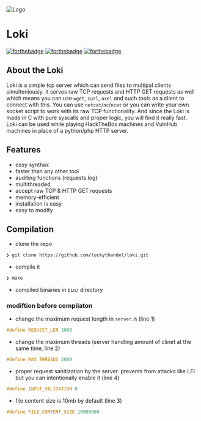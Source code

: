 ![Logo](https://github.com/luckythandel/loki/blob/main/assets/cover/loki.png)
# Loki
[![forthebadge](https://forthebadge.com/images/badges/open-source.svg)](https://forthebadge.com)
[![forthebadge](https://forthebadge.com/images/badges/made-with-c.svg)](https://en.wikipedia.org/wiki/C_(programming_language))
[![forthebadge](https://forthebadge.com/images/badges/makes-people-smile.svg)](https://www.linkedin.com/in/lucky-thandel-26391b16a/)   

## About the Loki
Loki is a simple tcp server which can send files to multipal clients simulteniously. It serves raw TCP requests and HTTP GET requests as well which means you can use `wget`, `curl`, `axel` and such tools as a client to connect with this. You can use `netcat`/`nc`/`ncat` or you can write your own socket script to work with its raw TCP functionality. And since the Loki is made in C with pure syscalls and proper logic, you will find it really fast. Loki can be used while playing HackTheBox machines and VulnHub machines in place of a python/php HTTP server. 

## Features
- easy synthax
- faster than any other tool
- auditing functions (requests.log)
- multithreaded
- accept raw TCP & HTTP GET requests
- memory-efficient
- installation is easy
- easy to modify

## Compilation
* clone the repo
```sh
❯ git clone https://github.com/luckythandel/loki.git
```
* compile it
```sh
❯ make
```
* compiled binaries in `bin/` directory

### modiftion before compilaton
* change the maximum request length in `server.h` (line 1)
```c
#define REQUEST_LEN 1000
```
* change the maximum threads (server handling amount of clinet at the same time, line 2)
```c
#define MAX_THREADS 2000
```
* proper request sanitization by the server. prevents from attacks like LFI but you can intentionally enable it (line 4)
```c
#define INPUT_VALIDATION 0
```
* file content size is 10mb by default (line 3)
```c
#define FILE_CONTENT_SIZE 10000000 
```
